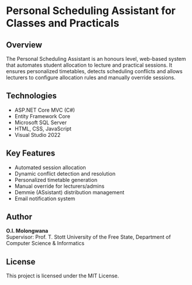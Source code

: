 # Personal Scheduling Assistant for Classes and Practicals

## Overview
The Personal Scheduling Assistant is an honours level, web-based system that automates student allocation to lecture and practical sessions. It ensures personalized timetables, detects scheduling conflicts and allows lecturers to configure allocation rules and manually override sessions.

## Technologies
- ASP.NET Core MVC (C#)
- Entity Framework Core
- Microsoft SQL Server
- HTML, CSS, JavaScript
- Visual Studio 2022

## Key Features
- Automated session allocation
- Dynamic conflict detection and resolution
- Personalized timetable generation
- Manual override for lecturers/admins
- Demmie (ASsistant) distribution management
- Email notification system

## Author
**O.I. Molongwana**  
Supervisor: Prof. T. Stott
University of the Free State, Department of Computer Science & Informatics  

## License
This project is licensed under the MIT License.
